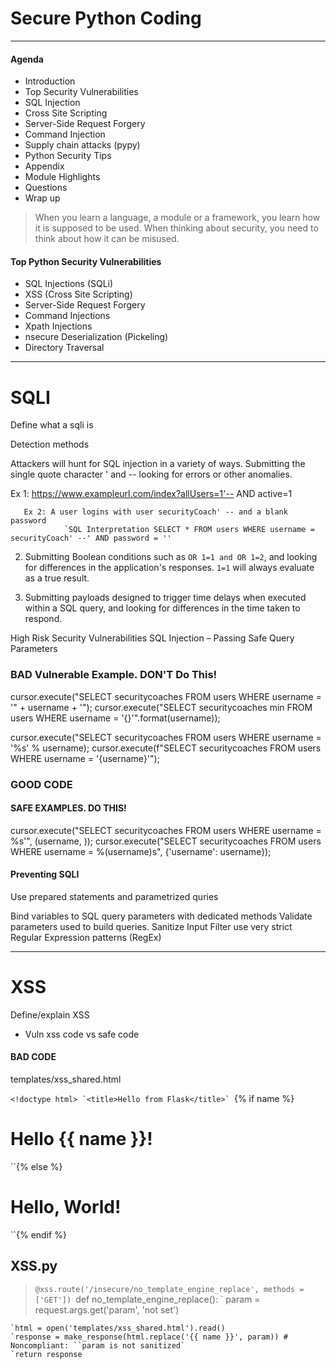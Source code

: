 

# Secure Python Coding

---

#### Agenda

- Introduction
- Top Security Vulnerabilities
- SQL Injection
- Cross Site Scripting
- Server-Side Request Forgery 
- Command Injection
- Supply chain attacks (pypy)
- Python Security Tips
- Appendix
- Module Highlights
- Questions
- Wrap up
 

 

>When you learn a language, a module or a framework, you learn how it is supposed to be used. When thinking about security, you need to think about how it can be misused.​

 
#### Top Python Security Vulnerabilities​

- SQL Injections (SQLi)
- XSS (Cross Site Scripting)
- Server-Side Request Forgery
- Command Injections
- Xpath Injections
- nsecure Deserialization (Pickeling)
- Directory Traversal
 
---


# SQLI
 Define what a sqli is

Detection methods

 

Attackers will hunt for SQL injection in a variety of ways. Submitting the single quote character ' and -- looking for errors or other anomalies.      
   
Ex 1: https://www.exampleurl.com/index?allUsers=1'-- AND active=1
>
       Ex 2: A user logins with user securityCoach' -- and a blank password​
                `SQL Interpretation SELECT * FROM users WHERE username = securityCoach' --' AND password = ''
   

2.  Submitting Boolean conditions such as `OR 1=1 and OR 1=2`, and looking for differences in the application's responses. `1=1` will always evaluate as a true result.

3. Submitting payloads designed to trigger time delays when executed within a SQL query, and  looking for differences in the time taken to respond.



High Risk Security Vulnerabilities
SQL Injection – Passing Safe Query Parameters



### BAD Vulnerable Example.  DON'T Do This!
cursor.execute("SELECT securitycoaches FROM users WHERE username = '" + username + '");
cursor.execute("SELECT securitycoaches min FROM users WHERE username = '{}'".format(username));

cursor.execute("SELECT securitycoaches FROM users WHERE username = '%s' % username);
cursor.execute(f"SELECT securitycoaches FROM users WHERE username = '{username}'");

 

### GOOD CODE

#### SAFE EXAMPLES. DO THIS!
cursor.execute("SELECT securitycoaches FROM users WHERE username = %s'", (username, ));
cursor.execute("SELECT securitycoaches FROM users WHERE username = %(username)s", {'username': username});


#### Preventing  SQLI

Use prepared statements and parametrized quries

Bind variables to SQL query parameters with dedicated methods
Validate parameters used to build queries. 
Sanitize Input 
Filter use very strict Regular Expression patterns (RegEx)


---

# XSS
 
 
Define/explain XSS

 - Vuln xss code vs safe code

 #### BAD CODE


templates/xss_shared.html
>
``<!doctype html>
`<title>Hello from Flask</title>`
``{% if name %}
  <h1>Hello {{ name }}!</h1>
``{% else %}
  <h1>Hello, World!</h1>
``{% endif %}



## XSS.py

>`@xss.route('/insecure/no_template_engine_replace', methods =['GET'])
>`def no_template_engine_replace():
   ` param = request.args.get('param', 'not set')
>
    `html = open('templates/xss_shared.html').read()
    `response = make_response(html.replace('{{ name }}', param)) # Noncompliant: ``param is not sanitized`
    `return response

 